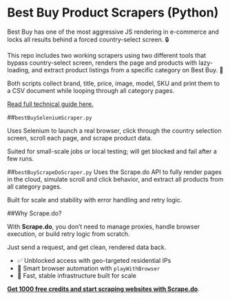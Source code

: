 # Best Buy Product Scrapers (Python)

Best Buy has one of the most aggressive JS rendering in e-commerce and locks all results behind a forced country-select screen. 🔒

This repo includes two working scrapers using two different tools that bypass country-select screen, renders the page and products with lazy-loading, and extract product listings from a specific category on Best Buy. 🔑

Both scripts collect brand, title, price, image, model, SKU and print them to a CSV document while looping through all category pages.

[Read full technical guide here.](https://scrape.do/blog/best-buy-scraping/)

##`bestBuySeleniumScraper.py`

Uses Selenium to launch a real browser, click through the country selection screen, scroll each page, and scrape product data.

Suited for small-scale jobs or local testing; will get blocked and fail after a few runs.

##`bestBuyScrapeDoScraper.py`
Uses the Scrape.do API to fully render pages in the cloud, simulate scroll and click behavior, and extract all products from all category pages. 

Built for scale and stability with error handling and retry logic.

##Why Scrape.do?

With **Scrape.do**, you don’t need to manage proxies, handle browser execution, or build retry logic from scratch.

Just send a request, and get clean, rendered data back.

* ✅ Unblocked access with geo-targeted residential IPs
* 🧠 Smart browser automation with `playWithBrowser`
* 💨 Fast, stable infrastructure built for scale

[**Get 1000 free credits and start scraping websites with Scrape.do**](https://dashboard.scrape.do/signup).
